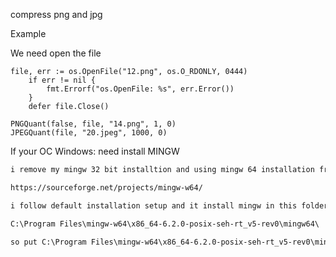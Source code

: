 compress png and jpg

Example

We need open the file

```
file, err := os.OpenFile("12.png", os.O_RDONLY, 0444)
	if err != nil {
		fmt.Errorf("os.OpenFile: %s", err.Error())
	}
	defer file.Close()
```

```
PNGQuant(false, file, "14.png", 1, 0)
JPEGQuant(file, "20.jpeg", 1000, 0)
```

If your OC Windows: need install MINGW

 ```html
 i remove my mingw 32 bit installtion and using mingw 64 installation from souceforge site here

https://sourceforge.net/projects/mingw-w64/

i follow default installation setup and it install mingw in this folder

C:\Program Files\mingw-w64\x86_64-6.2.0-posix-seh-rt_v5-rev0\mingw64\

so put C:\Program Files\mingw-w64\x86_64-6.2.0-posix-seh-rt_v5-rev0\mingw64\bin folder in PATH directory and test with gcc command from cmd.
```
